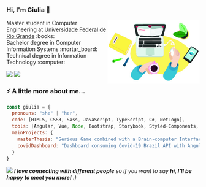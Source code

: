 
### Hi, I'm Giulia 👋

<img align='right' src="image.jpg" width="240">
<p>
    Master student in Computer Engineering at <a href="https://www.furg.br/">Universidade Federal de Rio Grande</a> :books:
    </br>
    Bachelor degree in Computer Information Systems :mortar_board:
    </br>
    Technical degree in Information Technology :computer:
</p>

<p align="left">
  <a href="https://www.linkedin.com/in/giulia-tondin-621290145/" alt="Linkedin">
  <img src="https://img.shields.io/badge/-Linkedin-0e76a8?style=flat-square&logo=Linkedin&logoColor=white&link=https://www.linkedin.com/in/giulia-tondin-621290145/" /></a>

  <a href="#" alt="Portfolio">
  <img src="https://img.shields.io/badge/-Portfolio-black?style=flat-square&labelColor=black&logo=github&logoColor=white&link=LINK-PORTFOLIO"/></a>
</p>  

### ⚡ A little more about me...  

```javascript
const giulia = {
  pronouns: "she" | "her",
  code: [HTML5, CSS3, Sass, JavaScript, TypeScript, C#, NetLogo],
  tools: [Angular, Vue, Node, Bootstrap, Storybook, Styled-Components, Git],
  mainProjects: {
    masterThesis: "Serious Game combined with a Brain-computer Interface to improve the attention of children with ADHD",
    covidDashboard: "Dashboard consuming Covid-19 Brazil API with Angular 9"
  }
}
```

<img src="https://media.giphy.com/media/LnQjpWaON8nhr21vNW/giphy.gif" width="60"> <em><b>I love connecting with different people</b> so if you want to say <b>hi, I'll be happy to meet you more!</b> :)</em>
